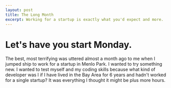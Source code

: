 ```yaml
---
layout: post
title: The Long Month
excerpt: Working for a startup is exactly what you'd expect and more.
---
```


# Let's have you start Monday.

The best, most terrifying was uttered almost a month ago to me when I jumped ship to work for a startup in Menlo Park. I wanted to try something new. I wanted to test myself and my coding skills because what kind of developer was I if I have lived in the Bay Area for 6 years and hadn't worked for a single startup? It was everything I thought it might be plus more hours.